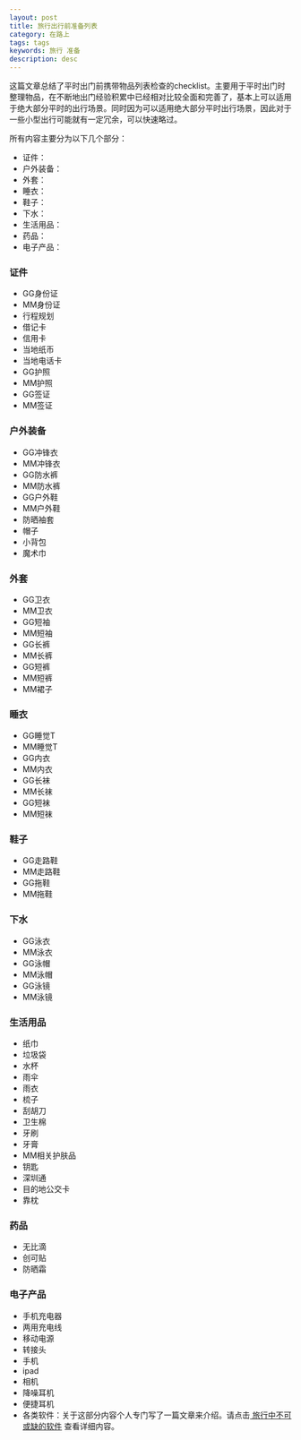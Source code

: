 ```yaml
---
layout: post
title: 旅行出行前准备列表
category: 在路上
tags: tags
keywords: 旅行 准备
description: desc
---
```


这篇文章总结了平时出门前携带物品列表检查的checklist。主要用于平时出门时整理物品，在不断地出门经验积累中已经相对比较全面和完善了，基本上可以适用于绝大部分平时的出行场景。同时因为可以适用绝大部分平时出行场景，因此对于一些小型出行可能就有一定冗余，可以快速略过。

所有内容主要分为以下几个部分：

- 证件：
- 户外装备：
- 外套：
- 睡衣：
- 鞋子：
- 下水：
- 生活用品：
- 药品：
- 电子产品：

### 证件

-  GG身份证
-  MM身份证
-  行程规划
-  借记卡
-  信用卡
-  当地纸币
-  当地电话卡
-  GG护照
-  MM护照
-  GG签证
-  MM签证

### 户外装备

-  GG冲锋衣
-  MM冲锋衣
-  GG防水裤
-  MM防水裤
-  GG户外鞋
-  MM户外鞋
-  防晒袖套
-  帽子
-  小背包
-  魔术巾

### 外套

-  GG卫衣
-  MM卫衣 
-  GG短袖
-  MM短袖
-  GG长裤
-  MM长裤
-  GG短裤
-  MM短裤
-  MM裙子

### 睡衣

-  GG睡觉T
-  MM睡觉T
-  GG内衣
-  MM内衣
-  GG长袜
-  MM长袜
-  GG短袜
-  MM短袜

### 鞋子

-  GG走路鞋
-  MM走路鞋
-  GG拖鞋
-  MM拖鞋

### 下水

-  GG泳衣
-  MM泳衣
-  GG泳帽
-  MM泳帽
-  GG泳镜
-  MM泳镜

### 生活用品

-  纸巾
-  垃圾袋
-  水杯
-  雨伞
-  雨衣
-  梳子
-  刮胡刀
-  卫生棉
-  牙刷
-  牙膏
-  MM相关护肤品
-  钥匙
-  深圳通
-  目的地公交卡
-  靠枕

### 药品

-  无比滴
-  创可贴
-  防晒霜

### 电子产品

-  手机充电器
-  两用充电线
-  移动电源
-  转接头
-  手机
-  ipad
-  相机
-  降噪耳机
-  便捷耳机
-  各类软件：关于这部分内容个人专门写了一篇文章来介绍。请点击[ 旅行中不可或缺的软件](http://blog.bihe0832.com/lv_software.html) 查看详细内容。

